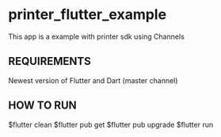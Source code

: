 # printer_flutter_example

This app is a example with printer sdk using Channels

## REQUIREMENTS

Newest version of Flutter and Dart (master channel)

## HOW TO RUN
$flutter clean
$flutter pub get
$flutter pub upgrade
$flutter run